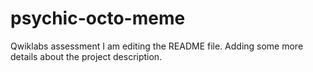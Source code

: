 # psychic-octo-meme
Qwiklabs assessment
I am editing the README file. Adding some more details about the project description.
